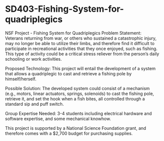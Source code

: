 # SD403-Fishing-System-for-quadriplegics

NSF Project - Fishing System for Quadriplegics 
Problem Statement: Veterans returning from war, or others who sustained a catastrophic injury, may no longer be able to utilize their limbs, and therefore find it difficult to participate in recreational activities that they once enjoyed, such as fishing. This type of activity could be a critical stress reliever from the person’s daily schooling or work activities. 

Proposed Technology: This project will entail the development of a system that allows a quadriplegic to cast and retrieve a fishing pole by himself/herself. 

Possible Solution: The developed system could consist of a mechanism (e.g., motors, linear actuators, springs, solenoids) to cast the fishing pole, retrieve it, and set the hook when a fish bites, all controlled through a standard sip and puff switch. 

Group Expertise Needed: 3-4 students including electrical hardware and software expertise, and some mechanical knowhow. 

This project is supported by a National Science Foundation grant, and therefore comes with a $2,700 budget for purchasing supplies. 

